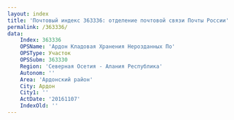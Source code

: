 ```yaml
---
layout: index
title: 'Почтовый индекс 363336: отделение почтовой связи Почты России'
permalink: /363336/
data:
    Index: 363336
    OPSName: 'Ардон Кладовая Хранения Нерозданных По'
    OPSType: Участок
    OPSSubm: 363330
    Region: 'Северная Осетия - Алания Республика'
    Autonom: ''
    Area: 'Ардонский район'
    City: Ардон
    City1: ''
    ActDate: '20161107'
    IndexOld: ''
---
```


